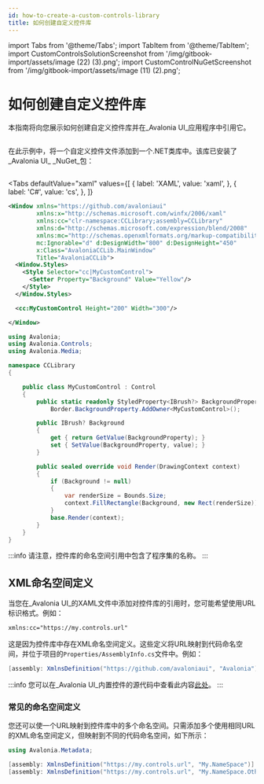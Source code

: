 ```yaml
---
id: how-to-create-a-custom-controls-library
title: 如何创建自定义控件库
---
```

import Tabs from '@theme/Tabs';
import TabItem from '@theme/TabItem';
import CustomControlsSolutionScreenshot from '/img/gitbook-import/assets/image (22) (3).png';
import CustomControlNuGetScreenshot from '/img/gitbook-import/assets/image (11) (2).png';

# 如何创建自定义控件库

本指南将向您展示如何创建自定义控件库并在_Avalonia UI_应用程序中引用它。

<img src={CustomControlsSolutionScreenshot} alt=""/>

在此示例中，将一个自定义控件文件添加到一个.NET类库中。该库已安装了_Avalonia UI_ _NuGet_包：

<img src={CustomControlNuGetScreenshot} alt=""/>

<Tabs
  defaultValue="xaml"
  values={[
      { label: 'XAML', value: 'xaml', },
      { label: 'C#', value: 'cs', },
  ]}
>
<TabItem value="xaml">

```xml
<Window xmlns="https://github.com/avaloniaui"
        xmlns:x="http://schemas.microsoft.com/winfx/2006/xaml"
        xmlns:cc="clr-namespace:CCLibrary;assembly=CCLibrary"
        xmlns:d="http://schemas.microsoft.com/expression/blend/2008"
        xmlns:mc="http://schemas.openxmlformats.org/markup-compatibility/2006"
        mc:Ignorable="d" d:DesignWidth="800" d:DesignHeight="450"
        x:Class="AvaloniaCCLib.MainWindow"
        Title="AvaloniaCCLib">
  <Window.Styles>
    <Style Selector="cc|MyCustomControl">
      <Setter Property="Background" Value="Yellow"/>
    </Style>
  </Window.Styles>

  <cc:MyCustomControl Height="200" Width="300"/>

</Window>
```

</TabItem>
<TabItem value="cs">

```cs
using Avalonia;
using Avalonia.Controls;
using Avalonia.Media;

namespace CCLibrary
{

    public class MyCustomControl : Control
    {
        public static readonly StyledProperty<IBrush?> BackgroundProperty =
            Border.BackgroundProperty.AddOwner<MyCustomControl>();

        public IBrush? Background
        {
            get { return GetValue(BackgroundProperty); }
            set { SetValue(BackgroundProperty, value); }
        }

        public sealed override void Render(DrawingContext context)
        {
            if (Background != null)
            {
                var renderSize = Bounds.Size;
                context.FillRectangle(Background, new Rect(renderSize));
            }
            base.Render(context);
        }
    }
}
```
</TabItem>  

</Tabs>

:::info
请注意，控件库的命名空间引用中包含了程序集的名称。
:::

## XML命名空间定义

当您在_Avalonia UI_的XAML文件中添加对控件库的引用时，您可能希望使用URL标识格式。例如：

```xml
xmlns:cc="https://my.controls.url"
```

这是因为控件库中存在XML命名空间定义。这些定义将URL映射到代码命名空间，并位于项目的`Properties/AssemblyInfo.cs`文件中。例如：&#x20;

```csharp
[assembly: XmlnsDefinition("https://github.com/avaloniaui", "Avalonia")]
```

:::info
您可以在_Avalonia UI_内置控件的源代码中查看此内容[此处](https://github.com/AvaloniaUI/Avalonia/blob/master/src/Avalonia.Controls/Properties/AssemblyInfo.cs)。
:::

### 常见的命名空间定义

您还可以使一个URL映射到控件库中的多个命名空间。只需添加多个使用相同URL的XML命名空间定义，但映射到不同的代码命名空间，如下所示：&#x20;

```cs
using Avalonia.Metadata;

[assembly: XmlnsDefinition("https://my.controls.url", "My.NameSpace")]
[assembly: XmlnsDefinition("https://my.controls.url", "My.NameSpace.Other")]
```
